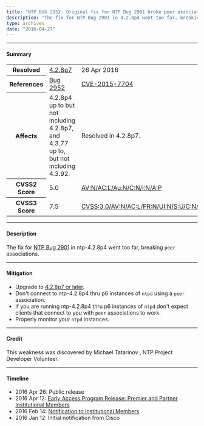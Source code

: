 ```yaml
---
title: "NTP BUG 2952: Original fix for NTP Bug 2901 broke peer associations"
description: "The fix for NTP Bug 2901 in 4.2.8p4 went too far, breaking peer associations. This bug was fixed in 4.2.8p7."
type: archives
date: "2016-04-27"
---
```


* * *

#### Summary

<table>
  <tbody>
	<tr>
		<th><b>Resolved</b></th>
		<td><a href="/support/securitynotice/4_2_8p7-release-announcement/">4.2.8p7</a></td>
		<td>26 Apr 2016</td>
	</tr>
	<tr>
		<th><b>References</b></th>
		<td><a href="https://bugs.ntp.org/show_bug.cgi?id=2952">Bug 2952</a></td>
		<td><a href="https://nvd.nist.gov/vuln/detail/CVE-2015-7704">CVE-2015-7704</a></td>
	</tr>
	<tr>
		<th><b>Affects</b></th>
		<td>4.2.8p4 up to but not including 4.2.8p7, and 4.3.77 up to, but not including 4.3.92.</td>
		<td>Resolved in 4.2.8p7.</td>
	</tr>	
	<tr>
		<th><b>CVSS2 Score</b></th>
		<td>5.0</td>
		<td><a href="https://nvd.nist.gov/vuln-metrics/cvss/v2-calculator?calculator&version=2.0&vector=(AV:N/AC:L/Au:N/C:N/I:N/A:P)">AV:N/AC:L/Au:N/C:N/I:N/A:P</a></td>
	</tr>
	<tr>
		<th><b>CVSS3 Score<b></th>
		<td>7.5</td>
		<td><a href="https://www.first.org/cvss/calculator/3.0#CVSS:3.0/AV:N/AC:L/PR:N/UI:N/S:U/C:N/I:N/A:H">CVSS:3.0/AV:N/AC:L/PR:N/UI:N/S:U/C:N/I:N/A:H</a></td>
	</tr>
  </tbody>	
</table>

* * *
    
#### Description 

The fix for [NTP Bug 2901](https://bugs.ntp.org/show_bug.cgi?id=2901) in ntp-4.2.8p4 went too far, breaking `peer` associations.

* * *
    
#### Mitigation

* Upgrade to [4.2.8p7 or later](https://downloads.nwtime.org/ntp/4.2.8/).
* Don't connect to ntp-4.2.8p4 thru p6 instances of `ntpd` using a `peer` association.
* If you are running ntp-4.2.8p4 thru p6 instances of `ntpd` don't expect clients that connect to you with `peer` associations to work.
* Properly monitor your `ntpd` instances. 

* * *

#### Credit

This weakness was discovered by Michael Tatarinov , NTP Project Developer Volunteer.

* * *

#### Timeline

* 2016 Apr 26: Public release
* 2016 Apr 12: [Early Access Program Release: Premier and Partner Institutional Members](https://www.nwtime.org/membership/benefits/)
* 2016 Feb 14: [Notification to Institutional Members](https://www.nwtime.org/membership/benefits/)
* 2016 Jan 12: Initial notification from Cisco